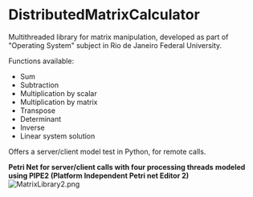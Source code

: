 # DistributedMatrixCalculator

Multithreaded library for matrix manipulation, developed as part of "Operating System" subject in Rio de Janeiro Federal University.

Functions available:
- Sum
- Subtraction
- Multiplication by scalar
- Multiplication by matrix
- Transpose
- Determinant
- Inverse
- Linear system solution

Offers a server/client model test in Python, for remote calls.

**Petri Net for server/client calls with four processing threads**
**modeled using PIPE2 (Platform Independent Petri net Editor 2)**
![MatrixLibrary2.png](https://github.com/jvdavim/DistributedMatrixCalculator/raw/master/MatrixLibrary2.png)
